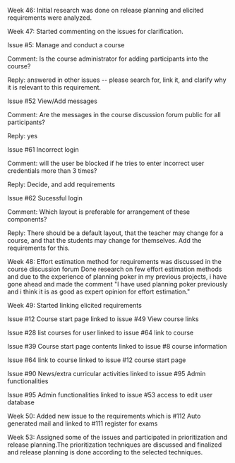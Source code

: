 Week 46: Initial research was done on release planning and elicited requirements were analyzed.

Week 47: Started commenting on the issues for clarification.

Issue #5: Manage and conduct a course

Comment: Is the course administrator for adding participants into the course?

Reply: answered in other issues -- please search for, link it, and clarify why it is relevant to this requirement.

Issue #52 View/Add messages

Comment: Are the messages in the course discussion forum public for all participants?

Reply: yes

Issue #61 Incorrect login

Comment: will the user be blocked if he tries to enter incorrect user credentials more than 3 times?

Reply: Decide, and add requirements

Issue #62 Sucessful login 

Comment: Which layout is preferable for arrangement of these components?

Reply: There should be a default layout, that the teacher may change for a course, and that the students may change for themselves. Add the requirements for this.

Week 48: Effort estimation method for requirements was discussed in the course discussion forum
Done research on few effort estimation methods and due to the experience of planning poker in my previous projects, i have gone ahead and made the comment "I have used planning poker previously and i think it is as good as expert opinion for effort estimation." 

Week 49: Started linking elicited requirements

Issue #12 Course start page linked to issue #49 View course links

Issue #28 list courses for user linked to issue #64 link to course 

Issue #39 Course start page contents linked to issue #8 course information

Issue #64 link to course linked to issue #12 course start page

Issue #90 News/extra curricular activities linked to issue #95 Admin functionalities

Issue #95 Admin functionalities linked to issue #53 access to edit user database

Week 50: Added new issue to the requirements which is #112 Auto generated mail and linked to #111 register for exams

Week 53: Assigned some of the issues and participated in prioritization and release planning.The prioritization techniques are discussed and finalized and release planning is done according to the selected techniques.


